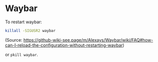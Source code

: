 # Waybar

To restart waybar:

```sh
killall -SIGUSR2 waybar
```

(Source:
<https://github-wiki-see.page/m/Alexays/Waybar/wiki/FAQ#how-can-I-reload-the-configuration-without-restarting-waybar>)

or `pkill waybar`.

